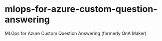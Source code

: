 # mlops-for-azure-custom-question-answering
MLOps for Azure Custom Question Answering (formerly QnA Maker)
